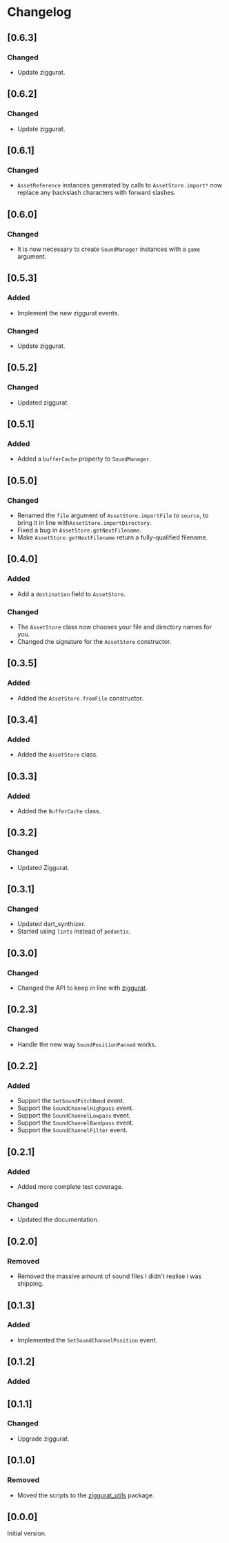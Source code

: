 # Changelog

## [0.6.3]

### Changed

* Update ziggurat.

## [0.6.2]

### Changed

* Update ziggurat.

## [0.6.1]

### Changed

* `AssetReference` instances generated by calls to `AssetStore.import*` now replace any backslash characters with forward slashes.

## [0.6.0]

### Changed

* It is now necessary to create `SoundManager` instances with a `game` argument.

## [0.5.3]

### Added

* Implement the new ziggurat events.

### Changed

* Update ziggurat.

## [0.5.2]

### Changed

* Updated ziggurat.

## [0.5.1]

### Added

* Added a `bufferCache` property to `SoundManager`.

## [0.5.0]

### Changed

* Renamed the `file` argument of `AssetStore.importFile` to `source`, to bring it in line with`AssetStore.importDirectory`.
* Fixed a bug in `AssetStore.getNextFilename`.
* Make `AssetStore.getNextFilename` return a fully-qualified filename.

## [0.4.0]

### Added

* Add a `destination` field to `AssetStore`.

### Changed

* The `AssetStore` class now chooses your file and directory names for you.
* Changed the signature for the `AssetStore` constructor.

## [0.3.5]

### Added

* Added the `AssetStore.fromFile` constructor.

## [0.3.4]

### Added

* Added the `AssetStore` class.

## [0.3.3]

### Added

* Added the `BufferCache` class.

## [0.3.2]

### Changed

* Updated Ziggurat.

## [0.3.1]

### Changed

* Updated dart_synthizer.
* Started using `lints` instead of `pedantic`.

## [0.3.0]

### Changed

* Changed the API to keep in line with [ziggurat]([URL](https://pub.dev/packages/ziggurat)).

## [0.2.3]

### Changed

* Handle the new way `SoundPositionPanned` works.

## [0.2.2]

### Added

* Support the `SetSoundPitchBend` event.
* Support the `SoundChannelHighpass` event.
* Support the `SoundChannelLowpass` event.
* Support the `SoundChannelBandpass` event.
* Support the `SoundChannelFilter` event.

## [0.2.1]

### Added

* Added more complete test coverage.

### Changed

* Updated the documentation.

## [0.2.0]

### Removed

* Removed the massive amount of sound files I didn't realise i was shipping.

## [0.1.3]

### Added

* Implemented the `SetSoundChannelPosition` event.

## [0.1.2]

### Added

## [0.1.1]

### Changed

* Upgrade ziggurat.

## [0.1.0]

### Removed

* Moved the scripts to the [ziggurat_utils]([URL](https://pub.dev/packages/ziggurat_utils)) package.

## [0.0.0]

Initial version.
